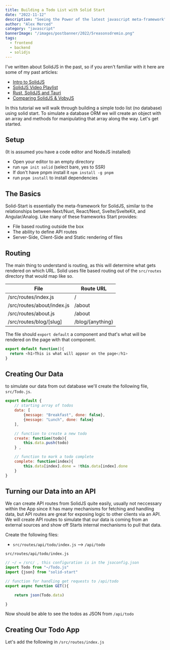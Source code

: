```yaml
---
title: Building a Todo List with Solid Start
date: "2022-11-12"
description: "Seeing the Power of the latest javascript meta-framework"
author: "Alex Merced"
category: "javascript"
bannerImage: "/images/postbanner/2022/5reasonsdremio.png"
tags:
  - frontend
  - backend
  - solidjs
---
```


I've written about SolidJS in the past, so if you aren't familiar with it here are some of my past articles:

- [Intro to SolidJS](https://main.grokoverflow.com/posts/2021/04-solidjs)
- [SolidJS Video Playlist](https://www.youtube.com/playlist?list=PLY6oTPmKnKbYaQQs3p_KrDZGAuNHYWpLw)
- [Rust, SolidJS and Tauri](https://blog.logrocket.com/rust-solid-js-tauri-desktop-app/)
- [Comparing SolidJS & VobyJS](https://blog.logrocket.com/comparing-solid-js-voby/)

In this tutorial we will walk through building a simple todo list (no database) using solid start. To simulate a database ORM we will create an object with an array and methods for manipulating that array along the way. Let's get started.

## Setup

(It is assumed you have a code editor and NodeJS installed)

- Open your editor to an empty directory
- run `npm init solid` (select bare, yes to SSR)
- If don't have pnpm install it `npm install -g pnpm`
- run `pnpm install` to install dependencies

## The Basics

Solid-Start is essentially the meta-framework for SolidJS, similar to the relationships between Next/Nuxt, React/Next, Svelte/SvelteKit, and Angular/Analog. Like many of these frameworks Start provides:

- File based routing outside the box
- The ability to define API routes
- Server-Side, Client-Side and Static rendering of files

## Routing

The main thing to understand is routing, as this will determine what gets rendered on which URL. Solid uses file based routing out of the `src/routes` directory that would map like so.

| File | Route URL |
|------|-----------|
| /src/routes/index.js | / |
| /src/routes/about/index.js| /about |
| /src/routes/about.js | /about | 
| /src/routes/blog/[slug] | /blog/{anything} |

The file should `export default` a component and that's what will be rendered on the page with that component.

```js
export default function(){
  return <h1>This is what will appear on the page</h1>
}
```

## Creating Our Data

to simulate our data from out database we'll create the following file, `src/Todo.js`.

```js
export default {
    // starting array of todos
    data: [
        {message: "Breakfast", done: false},
        {message: "Lunch", done: false}
    ],

    // function to create a new todo
    create: function(todo){
        this.data.push(todo)
    } ,

    // function to mark a todo complete
    complete: function(index){
        this.data[index].done = !this.data[index].done
    }
}
```

## Turning our Data into an API

We can create API routes from SolidJS quite easily, usually not neccessary within the App since it has many mechanisms for fetching and handling data, but API routes are great for exposing logic to other clients via an API. We will create API routes to simulate that our data is coming from an external sources and show off Starts internal mechanisms to pull that data.

Create the following files: 
- `src/routes/api/todo/index.js` --> `/api/todo`

`src/routes/api/todo/index.js`
```js
// ~/ = /src/ , this configuration is in the jsoconfig.json
import Todo from "~/Todo.js"
import {json} from "solid-start"

// function for handling get requests to /api/todo
export async function GET(){

    return json(Todo.data)

}
```

Now should be able to see the todos as JSON from `/api/todo`

## Creating Our Todo App

Let's add the following in `/src/routes/index.js`

```js

```
